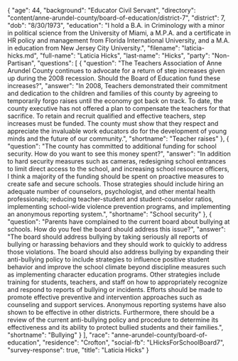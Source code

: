 {
  "age": 44,
  "background": "Educator Civil Servant",
  "directory": "content/anne-arundel-county/board-of-education/district-7",
  "district": 7,
  "dob": "8/30/1973",
  "education": "I hold a B.A. in Criminology with a minor in political science from the University of Miami, a M.P.A. and a certificate in HR policy and management from Florida International University, and a M.A. in education from New Jersey City University.",
  "filename": "laticia-hicks.md",
  "full-name": "Laticia Hicks",
  "last-name": "Hicks",
  "party": "Non-Partisan",
  "questions": [
    {
      "question": "The Teachers Association of Anne Arundel County continues to advocate for a return of step increases given up during the 2008 recession. Should the Board of Education fund these increases?",
      "answer": "In 2008, Teachers demonstrated their commitment and dedication to the children and families of this county by agreeing to temporarily forgo raises until the economy got back on track. To date, the county executive has not offered a plan to compensate the teachers for that sacrifice. To retain and recruit qualified and effective teachers, step increases must be funded. The county must show that they respect and appreciate the invaluable work educators do for the development of young minds and the future of our community.",
      "shortname": "Teacher raises"
    },
    {
      "question": "The county has committed to additional funding for school security. How do you want to see this money spent?",
      "answer": "In addition to hard security measures such as cameras, redesigning school entrances to limit direct access to the school, and increasing school resource officers, I think a majority of the funding should be spent on proactive measures to create safe and secure schools. Those strategies should include hiring an adequate number of counselors, psychologist, and other mental health professionals; reducing teacher-student and student-counselor ratios, implementing school-wide violence prevention programs, and implementing an anonymous reporting system.",
      "shortname": "School security"
    },
    {
      "question": "Parents have complained to the current board about bullying at schools. How do you feel the board should address this issue?",
      "answer": "The board should address bullying by taking seriously all reports of bullying or harassing behaviors and they should work to quickly to address those violations. The board should also address bullying by expanding their anti-bullying policy to include strategies to influence positive student behavior and improve the school climate beyond discipline measures such as implementing character education programs. Other strategies include training for students, teachers, and staff on how to appropriately recognize and respond to reports of bullying or incidents. Efforts should be made to promote effective preventive and intervention approaches such as counseling and support services. Anonymous reporting systems have also shown to be effective in other districts. Furthermore, there should be a review of the current anti-bullying policy and procedure to determine its effectiveness and its ability to protect bullied students and their families.",
      "shortname": "Bullying"
    }
  ],
  "race": "anne-arundel-county/board-of-education",
  "residence": "Crofton",
  "social-fb": "LHicksForSchoolBoard7",
  "survey-response": true,
  "title": "Laticia Hicks"
}
